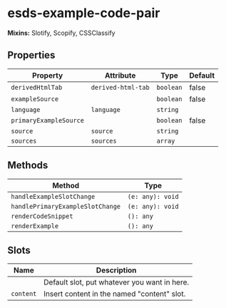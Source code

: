 # esds-example-code-pair

**Mixins:** Slotify, Scopify, CSSClassify

## Properties

| Property               | Attribute          | Type      | Default |
|------------------------|--------------------|-----------|---------|
| `derivedHtmlTab`       | `derived-html-tab` | `boolean` | false   |
| `exampleSource`        |                    | `boolean` | false   |
| `language`             | `language`         | `string`  |         |
| `primaryExampleSource` |                    | `boolean` | false   |
| `source`               | `source`           | `string`  |         |
| `sources`              | `sources`          | `array`   |         |

## Methods

| Method                           | Type             |
|----------------------------------|------------------|
| `handleExampleSlotChange`        | `(e: any): void` |
| `handlePrimaryExampleSlotChange` | `(e: any): void` |
| `renderCodeSnippet`              | `(): any`        |
| `renderExample`                  | `(): any`        |

## Slots

| Name      | Description                                  |
|-----------|----------------------------------------------|
|           | Default slot, put whatever you want in here. |
| `content` | Insert content in the named "content" slot.  |
